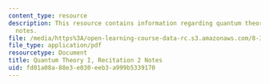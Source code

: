 ```yaml
---
content_type: resource
description: This resource contains information regarding quantum theory I, recitation
  notes.
file: /media/https%3A/open-learning-course-data-rc.s3.amazonaws.com/8-321-quantum-theory-i-fall-2017/fd01a08a88e3e030eeb3a999b5339170_MIT8_321F17_Rec2.pdf
file_type: application/pdf
resourcetype: Document
title: Quantum Theory I, Recitation 2 Notes
uid: fd01a08a-88e3-e030-eeb3-a999b5339170
---
```

